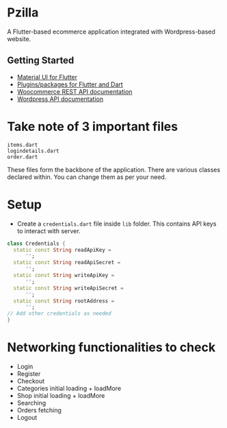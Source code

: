 # Pzilla

A Flutter-based ecommerce application integrated with Wordpress-based website.

## Getting Started

- [Material UI for Flutter](https://docs.flutter.dev/ui/design/material)
- [Plugins/packages for Flutter and Dart](https://pub.dev/)
- [Woocommerce REST API documentation](https://woocommerce.github.io/woocommerce-rest-api-docs/)
- [Wordpress API documentation](https://developer.wordpress.org/rest-api/reference/)

# Take note of 3 important files

```
items.dart
logindetails.dart
order.dart
```
These files form the backbone of the application. There are various classes declared within. You can change them as per your need.

# Setup
- Create a ```credentials.dart``` file inside ``lib`` folder. This contains API keys to interact with server.
```dart
class Credentials {
  static const String readApiKey =
      '';
  static const String readApiSecret =
      '';
  static const String writeApiKey =
      '';
  static const String writeApiSecret =
      '';
  static const String rootAddress =
      '';
// Add other credentials as needed
}
```

# Networking functionalities to check

- Login
- Register
- Checkout
- Categories initial loading + loadMore
- Shop initial loading + loadMore
- Searching
- Orders fetching
- Logout
